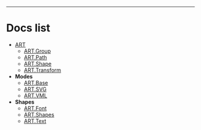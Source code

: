 ------

# Docs list
+ [ART](docs/ART/ART.html)
  - [ART.Group](docs/ART/ART.Group.html)
  - [ART.Path](docs/ART/ART.Path.html)
  - [ART.Shape](docs/ART/ART.Shape.html)
  - [ART.Transform](docs/ART/ART.Transform.html)
+ **Modes**
  - [ART.Base](docs/Modes/ART.Base.html)
  - [ART.SVG](docs/Modes/ART.SVG.html)
  - [ART.VML](docs/Modes/ART.VML.html)
+ **Shapes**
  - [ART.Font](docs/Shapes/ART.Font.html)
  - [ART.Shapes](docs/Shapes/ART.Shapes.html)
  - [ART.Text](docs/Shapes/ART.Text.html)